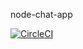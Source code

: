node-chat-app

[![CircleCI](https://circleci.com/gh/guygaver/node-chat-app/tree/master.svg?style=svg)](https://circleci.com/gh/guygaver/node-chat-app/tree/master)

